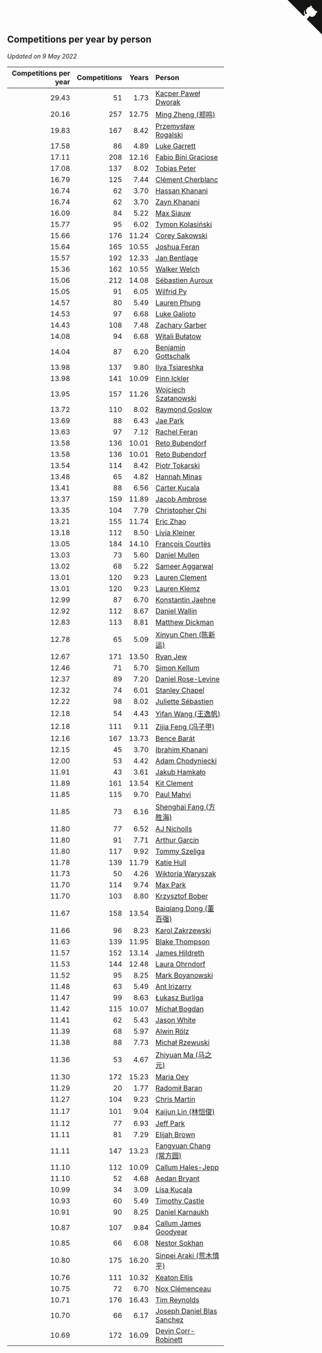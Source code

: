 ## Competitions per year by person

*Updated on  9 May 2022*

| Competitions per year | Competitions | Years | Person |
| ---: | ---: | ---: | :--- |
| 29.43 | 51 | 1.73 | [Kacper Paweł Dworak](https://www.worldcubeassociation.org/persons/2020DWOR01) |
| 20.16 | 257 | 12.75 | [Ming Zheng (郑鸣)](https://www.worldcubeassociation.org/persons/2009ZHEN11) |
| 19.83 | 167 | 8.42 | [Przemysław Rogalski](https://www.worldcubeassociation.org/persons/2013ROGA02) |
| 17.58 | 86 | 4.89 | [Luke Garrett](https://www.worldcubeassociation.org/persons/2017GARR05) |
| 17.11 | 208 | 12.16 | [Fabio Bini Graciose](https://www.worldcubeassociation.org/persons/2010GRAC02) |
| 17.08 | 137 | 8.02 | [Tobias Peter](https://www.worldcubeassociation.org/persons/2014PETE03) |
| 16.79 | 125 | 7.44 | [Clément Cherblanc](https://www.worldcubeassociation.org/persons/2014CHER05) |
| 16.74 | 62 | 3.70 | [Hassan Khanani](https://www.worldcubeassociation.org/persons/2018KHAN26) |
| 16.74 | 62 | 3.70 | [Zayn Khanani](https://www.worldcubeassociation.org/persons/2018KHAN28) |
| 16.09 | 84 | 5.22 | [Max Siauw](https://www.worldcubeassociation.org/persons/2017SIAU02) |
| 15.77 | 95 | 6.02 | [Tymon Kolasiński](https://www.worldcubeassociation.org/persons/2016KOLA02) |
| 15.66 | 176 | 11.24 | [Corey Sakowski](https://www.worldcubeassociation.org/persons/2011SAKO01) |
| 15.64 | 165 | 10.55 | [Joshua Feran](https://www.worldcubeassociation.org/persons/2011FERA01) |
| 15.57 | 192 | 12.33 | [Jan Bentlage](https://www.worldcubeassociation.org/persons/2010BENT01) |
| 15.36 | 162 | 10.55 | [Walker Welch](https://www.worldcubeassociation.org/persons/2011WELC01) |
| 15.06 | 212 | 14.08 | [Sébastien Auroux](https://www.worldcubeassociation.org/persons/2008AURO01) |
| 15.05 | 91 | 6.05 | [Wilfrid Py](https://www.worldcubeassociation.org/persons/2016PYWI01) |
| 14.57 | 80 | 5.49 | [Lauren Phung](https://www.worldcubeassociation.org/persons/2016PHUN02) |
| 14.53 | 97 | 6.68 | [Luke Galioto](https://www.worldcubeassociation.org/persons/2015GALI02) |
| 14.43 | 108 | 7.48 | [Zachary Garber](https://www.worldcubeassociation.org/persons/2014GARB01) |
| 14.08 | 94 | 6.68 | [Witali Bułatow](https://www.worldcubeassociation.org/persons/2015BUAT01) |
| 14.04 | 87 | 6.20 | [Benjamin Gottschalk](https://www.worldcubeassociation.org/persons/2016GOTT01) |
| 13.98 | 137 | 9.80 | [Ilya Tsiareshka](https://www.worldcubeassociation.org/persons/2012TERE01) |
| 13.98 | 141 | 10.09 | [Finn Ickler](https://www.worldcubeassociation.org/persons/2012ICKL01) |
| 13.95 | 157 | 11.26 | [Wojciech Szatanowski](https://www.worldcubeassociation.org/persons/2011SZAT01) |
| 13.72 | 110 | 8.02 | [Raymond Goslow](https://www.worldcubeassociation.org/persons/2014GOSL01) |
| 13.69 | 88 | 6.43 | [Jae Park](https://www.worldcubeassociation.org/persons/2015PARK24) |
| 13.63 | 97 | 7.12 | [Rachel Feran](https://www.worldcubeassociation.org/persons/2015FERA01) |
| 13.58 | 136 | 10.01 | [Reto Bubendorf](https://www.worldcubeassociation.org/persons/2012BUBE01) |
| 13.58 | 136 | 10.01 | [Reto Bubendorf](https://www.worldcubeassociation.org/persons/2012BUBE01) |
| 13.54 | 114 | 8.42 | [Piotr Tokarski](https://www.worldcubeassociation.org/persons/2013TOKA01) |
| 13.48 | 65 | 4.82 | [Hannah Minas](https://www.worldcubeassociation.org/persons/2017MINA04) |
| 13.41 | 88 | 6.56 | [Carter Kucala](https://www.worldcubeassociation.org/persons/2015KUCA01) |
| 13.37 | 159 | 11.89 | [Jacob Ambrose](https://www.worldcubeassociation.org/persons/2010AMBR01) |
| 13.35 | 104 | 7.79 | [Christopher Chi](https://www.worldcubeassociation.org/persons/2014CHIC01) |
| 13.21 | 155 | 11.74 | [Eric Zhao](https://www.worldcubeassociation.org/persons/2010ZHAO19) |
| 13.18 | 112 | 8.50 | [Livia Kleiner](https://www.worldcubeassociation.org/persons/2013KLEI03) |
| 13.05 | 184 | 14.10 | [François Courtès](https://www.worldcubeassociation.org/persons/2008COUR01) |
| 13.03 | 73 | 5.60 | [Daniel Mullen](https://www.worldcubeassociation.org/persons/2016MULL04) |
| 13.02 | 68 | 5.22 | [Sameer Aggarwal](https://www.worldcubeassociation.org/persons/2017AGGA01) |
| 13.01 | 120 | 9.23 | [Lauren Clement](https://www.worldcubeassociation.org/persons/2013KLEM01) |
| 13.01 | 120 | 9.23 | [Lauren Klemz](https://www.worldcubeassociation.org/persons/2013KLEM01) |
| 12.99 | 87 | 6.70 | [Konstantin Jaehne](https://www.worldcubeassociation.org/persons/2015JAEH01) |
| 12.92 | 112 | 8.67 | [Daniel Wallin](https://www.worldcubeassociation.org/persons/2013WALL03) |
| 12.83 | 113 | 8.81 | [Matthew Dickman](https://www.worldcubeassociation.org/persons/2013DICK01) |
| 12.78 | 65 | 5.09 | [Xinyun Chen (陈新运)](https://www.worldcubeassociation.org/persons/2017CHEN36) |
| 12.67 | 171 | 13.50 | [Ryan Jew](https://www.worldcubeassociation.org/persons/2008JEWR01) |
| 12.46 | 71 | 5.70 | [Simon Kellum](https://www.worldcubeassociation.org/persons/2016KELL12) |
| 12.37 | 89 | 7.20 | [Daniel Rose-Levine](https://www.worldcubeassociation.org/persons/2015ROSE01) |
| 12.32 | 74 | 6.01 | [Stanley Chapel](https://www.worldcubeassociation.org/persons/2016CHAP04) |
| 12.22 | 98 | 8.02 | [Juliette Sébastien](https://www.worldcubeassociation.org/persons/2014SEBA01) |
| 12.18 | 54 | 4.43 | [Yifan Wang (王逸帆)](https://www.worldcubeassociation.org/persons/2017WANY29) |
| 12.18 | 111 | 9.11 | [Zijia Feng (冯子甲)](https://www.worldcubeassociation.org/persons/2013FENG02) |
| 12.16 | 167 | 13.73 | [Bence Barát](https://www.worldcubeassociation.org/persons/2008BARA01) |
| 12.15 | 45 | 3.70 | [Ibrahim Khanani](https://www.worldcubeassociation.org/persons/2018KHAN27) |
| 12.00 | 53 | 4.42 | [Adam Chodyniecki](https://www.worldcubeassociation.org/persons/2017CHOD02) |
| 11.91 | 43 | 3.61 | [Jakub Hamkało](https://www.worldcubeassociation.org/persons/2018HAMK01) |
| 11.89 | 161 | 13.54 | [Kit Clement](https://www.worldcubeassociation.org/persons/2008CLEM01) |
| 11.85 | 115 | 9.70 | [Paul Mahvi](https://www.worldcubeassociation.org/persons/2012MAHV01) |
| 11.85 | 73 | 6.16 | [Shenghai Fang (方胜海)](https://www.worldcubeassociation.org/persons/2016FANG01) |
| 11.80 | 77 | 6.52 | [AJ Nicholls](https://www.worldcubeassociation.org/persons/2015NICH04) |
| 11.80 | 91 | 7.71 | [Arthur Garcin](https://www.worldcubeassociation.org/persons/2014GARC27) |
| 11.80 | 117 | 9.92 | [Tommy Szeliga](https://www.worldcubeassociation.org/persons/2012SZEL01) |
| 11.78 | 139 | 11.79 | [Katie Hull](https://www.worldcubeassociation.org/persons/2010HULL01) |
| 11.73 | 50 | 4.26 | [Wiktoria Waryszak](https://www.worldcubeassociation.org/persons/2018WARY01) |
| 11.70 | 114 | 9.74 | [Max Park](https://www.worldcubeassociation.org/persons/2012PARK03) |
| 11.70 | 103 | 8.80 | [Krzysztof Bober](https://www.worldcubeassociation.org/persons/2013BOBE01) |
| 11.67 | 158 | 13.54 | [Baiqiang Dong (董百强)](https://www.worldcubeassociation.org/persons/2008DONG06) |
| 11.66 | 96 | 8.23 | [Karol Zakrzewski](https://www.worldcubeassociation.org/persons/2014ZAKR01) |
| 11.63 | 139 | 11.95 | [Blake Thompson](https://www.worldcubeassociation.org/persons/2010THOM03) |
| 11.57 | 152 | 13.14 | [James Hildreth](https://www.worldcubeassociation.org/persons/2009HILD01) |
| 11.53 | 144 | 12.48 | [Laura Ohrndorf](https://www.worldcubeassociation.org/persons/2009OHRN01) |
| 11.52 | 95 | 8.25 | [Mark Boyanowski](https://www.worldcubeassociation.org/persons/2014BOYA01) |
| 11.48 | 63 | 5.49 | [Ant Irizarry](https://www.worldcubeassociation.org/persons/2016IRIZ02) |
| 11.47 | 99 | 8.63 | [Łukasz Burliga](https://www.worldcubeassociation.org/persons/2013BURL01) |
| 11.42 | 115 | 10.07 | [Michał Bogdan](https://www.worldcubeassociation.org/persons/2012BOGD01) |
| 11.41 | 62 | 5.43 | [Jason White](https://www.worldcubeassociation.org/persons/2016WHIT16) |
| 11.39 | 68 | 5.97 | [Alwin Rölz](https://www.worldcubeassociation.org/persons/2016ROLZ01) |
| 11.38 | 88 | 7.73 | [Michał Rzewuski](https://www.worldcubeassociation.org/persons/2014RZEW01) |
| 11.36 | 53 | 4.67 | [Zhiyuan Ma (马之元)](https://www.worldcubeassociation.org/persons/2017MAZH04) |
| 11.30 | 172 | 15.23 | [Maria Oey](https://www.worldcubeassociation.org/persons/2007OEYM01) |
| 11.29 | 20 | 1.77 | [Radomił Baran](https://www.worldcubeassociation.org/persons/2020BARA02) |
| 11.27 | 104 | 9.23 | [Chris Martin](https://www.worldcubeassociation.org/persons/2013MART03) |
| 11.17 | 101 | 9.04 | [Kaijun Lin (林恺俊)](https://www.worldcubeassociation.org/persons/2013LINK01) |
| 11.12 | 77 | 6.93 | [Jeff Park](https://www.worldcubeassociation.org/persons/2015PARK08) |
| 11.11 | 81 | 7.29 | [Elijah Brown](https://www.worldcubeassociation.org/persons/2015BROW03) |
| 11.11 | 147 | 13.23 | [Fangyuan Chang (常方圆)](https://www.worldcubeassociation.org/persons/2009CHAN04) |
| 11.10 | 112 | 10.09 | [Callum Hales-Jepp](https://www.worldcubeassociation.org/persons/2012HALE01) |
| 11.10 | 52 | 4.68 | [Aedan Bryant](https://www.worldcubeassociation.org/persons/2017BRYA06) |
| 10.99 | 34 | 3.09 | [Lisa Kucala](https://www.worldcubeassociation.org/persons/2019KUCA01) |
| 10.93 | 60 | 5.49 | [Timothy Castle](https://www.worldcubeassociation.org/persons/2016CAST48) |
| 10.91 | 90 | 8.25 | [Daniel Karnaukh](https://www.worldcubeassociation.org/persons/2014KARN02) |
| 10.87 | 107 | 9.84 | [Callum James Goodyear](https://www.worldcubeassociation.org/persons/2012GOOD02) |
| 10.85 | 66 | 6.08 | [Nestor Sokhan](https://www.worldcubeassociation.org/persons/2016SOKH01) |
| 10.80 | 175 | 16.20 | [Sinpei Araki (荒木慎平)](https://www.worldcubeassociation.org/persons/2006ARAK01) |
| 10.76 | 111 | 10.32 | [Keaton Ellis](https://www.worldcubeassociation.org/persons/2012ELLI01) |
| 10.75 | 72 | 6.70 | [Nox Clémenceau](https://www.worldcubeassociation.org/persons/2015CLEM03) |
| 10.71 | 176 | 16.43 | [Tim Reynolds](https://www.worldcubeassociation.org/persons/2005REYN01) |
| 10.70 | 66 | 6.17 | [Joseph Daniel Blas Sanchez](https://www.worldcubeassociation.org/persons/2016SANC08) |
| 10.69 | 172 | 16.09 | [Devin Corr-Robinett](https://www.worldcubeassociation.org/persons/2006CORR01) |


<a href="https://github.com/jonatanklosko/wca_statistics" class="github-corner" aria-label="View source on Github"><svg width="80" height="80" viewBox="0 0 250 250" style="fill:#151513; color:#fff; position: absolute; top: 0; border: 0; right: 0;" aria-hidden="true"><path d="M0,0 L115,115 L130,115 L142,142 L250,250 L250,0 Z"></path><path d="M128.3,109.0 C113.8,99.7 119.0,89.6 119.0,89.6 C122.0,82.7 120.5,78.6 120.5,78.6 C119.2,72.0 123.4,76.3 123.4,76.3 C127.3,80.9 125.5,87.3 125.5,87.3 C122.9,97.6 130.6,101.9 134.4,103.2" fill="currentColor" style="transform-origin: 130px 106px;" class="octo-arm"></path><path d="M115.0,115.0 C114.9,115.1 118.7,116.5 119.8,115.4 L133.7,101.6 C136.9,99.2 139.9,98.4 142.2,98.6 C133.8,88.0 127.5,74.4 143.8,58.0 C148.5,53.4 154.0,51.2 159.7,51.0 C160.3,49.4 163.2,43.6 171.4,40.1 C171.4,40.1 176.1,42.5 178.8,56.2 C183.1,58.6 187.2,61.8 190.9,65.4 C194.5,69.0 197.7,73.2 200.1,77.6 C213.8,80.2 216.3,84.9 216.3,84.9 C212.7,93.1 206.9,96.0 205.4,96.6 C205.1,102.4 203.0,107.8 198.3,112.5 C181.9,128.9 168.3,122.5 157.7,114.1 C157.9,116.9 156.7,120.9 152.7,124.9 L141.0,136.5 C139.8,137.7 141.6,141.9 141.8,141.8 Z" fill="currentColor" class="octo-body"></path></svg></a><style>.github-corner:hover .octo-arm{animation:octocat-wave 560ms ease-in-out}@keyframes octocat-wave{0%,100%{transform:rotate(0)}20%,60%{transform:rotate(-25deg)}40%,80%{transform:rotate(10deg)}}@media (max-width:500px){.github-corner:hover .octo-arm{animation:none}.github-corner .octo-arm{animation:octocat-wave 560ms ease-in-out}}</style>
